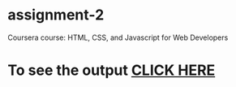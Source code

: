 # assignment-2


Coursera course: HTML, CSS, and Javascript for Web Developers

# To see the output [CLICK HERE](https://kasojusrujan/Assignments-2/index.html)

